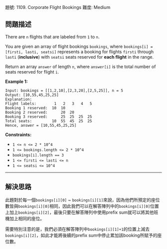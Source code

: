 題號: 1109. Corporate Flight Bookings
難度: Medium

## 問題描述

There are `n` flights that are labeled from `1` to `n`.

You are given an array of flight bookings `bookings`, where `bookings[i] = [firsti, lasti, seatsi]` represents a booking for flights `firsti` through `lasti` (**inclusive**) with `seatsi` seats reserved for **each flight** in the range.

Return an array `answer` of length `n`, where `answer[i]` is the total number of seats reserved for flight `i`.

**Example 1:**
```
Input: bookings = [[1,2,10],[2,3,20],[2,5,25]], n = 5
Output: [10,55,45,25,25]
Explanation:
Flight labels:        1   2   3   4   5
Booking 1 reserved:  10  10
Booking 2 reserved:      20  20
Booking 3 reserved:      25  25  25  25
Total seats:         10  55  45  25  25
Hence, answer = [10,55,45,25,25]
```

**Constraints:**

- `1 <= n <= 2 * 10^4`
- `1 <= bookings.length <= 2 * 10^4`
- `bookings[i].length == 3`
- `1 <= firsti <= lasti <= n`
- `1 <= seatsi <= 10^4`

---
## 解決思路

此題對於每一個`bookings[i][0]` ~ `bookings[i][1]`來說，因為他們所預定的座位數皆與`bookings[i][0]`相同，因此我們可以在解答陣列中的`bookings[i][0]`位置上加上`bookings[i][2]`，最後只要在解答陣列中使用prefix sum就可以將其他班機加上相同的座位。

需要特別注意的是，我們必須在解答陣列中`bookings[i][1]+1`的位置上減去`bookings[i][2]`，如此才能將後續的prefix sum中停止累加該booking所賦予的座位數。

